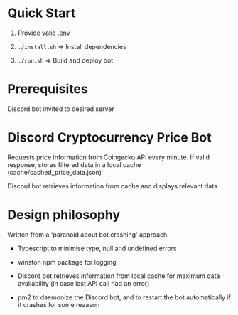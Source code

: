 # Quick Start

1. Provide valid .env

2. `./install.sh` => Install dependencies

3. `./run.sh` => Build and deploy bot


# Prerequisites

Discord bot invited to desired server


# Discord Cryptocurrency Price Bot

Requests price information from Coingecko API every minute. If valid response, stores filtered data in a local cache (cache/cached_price_data.json)

Discord bot retrieves information from cache and displays relevant data


# Design philosophy

Written from a 'paranoid about bot crashing' approach:

- Typescript to minimise type, null and undefined errors

- winston npm package for logging

- Discord bot retrieves information from local cache for maximum data availability (in case last API call had an error)

- pm2 to daemonize the Discord bot, and to restart the bot automatically if it crashes for some reaason